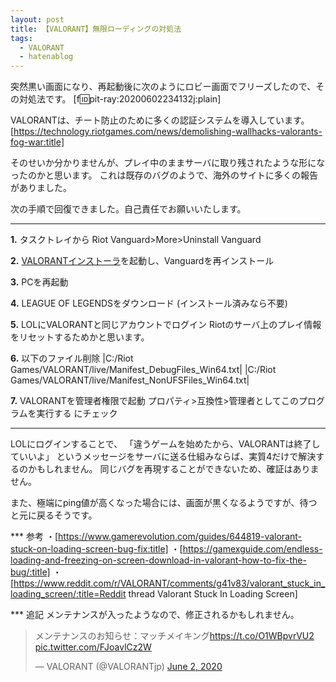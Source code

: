 ```yaml
---
layout: post
title: 【VALORANT】無限ローディングの対処法
tags:
  - VALORANT
  - hatenablog
---
```


突然黒い画面になり、再起動後に次のようにロビー画面でフリーズしたので、その対処法です。
[f:id:pit-ray:20200602234132j:plain]

VALORANTは、チート防止のために多くの認証システムを導入しています。
[https://technology.riotgames.com/news/demolishing-wallhacks-valorants-fog-war:title]

そのせいか分かりませんが、プレイ中のままサーバに取り残されたような形になったのかと思います。
これは既存のバグのようで、海外のサイトに多くの報告がありました。

次の手順で回復できました。自己責任でお願いいたします。
<hr>
<b>1.</b> タスクトレイから
Riot Vanguard>More>Uninstall Vanguard

<b>2.</b> <a href="https://playvalorant.com/ja-jp/download/">VALORANTインストーラ</a>を起動し、Vanguardを再インストール

<b>3.</b> PCを再起動

<b>4.</b> LEAGUE OF LEGENDSをダウンロード
(インストール済みなら不要)

<b>5.</b> LOLにVALORANTと同じアカウントでログイン
Riotのサーバ上のプレイ情報をリセットするためかと思います。

<b>6.</b> 以下のファイル削除
|C:/Riot Games/VALORANT/live/Manifest_DebugFiles_Win64.txt|
|C:/Riot Games/VALORANT/live/Manifest_NonUFSFiles_Win64.txt|

<b>7.</b> VALORANTを管理者権限で起動 
プロパティ>互換性>管理者としてこのプログラムを実行する
にチェック
<hr>

LOLにログインすることで、
「違うゲームを始めたから、VALORANTは終了していいよ」
というメッセージをサーバに送る仕組みならば、実質4だけで解決するのかもしれません。
同じバグを再現することができないため、確証はありません。

また、極端にping値が高くなった場合には、画面が黒くなるようですが、待つと元に戻るそうです。


*** 参考
・[https://www.gamerevolution.com/guides/644819-valorant-stuck-on-loading-screen-bug-fix:title]
・[https://gamexguide.com/endless-loading-and-freezing-on-screen-download-in-valorant-how-to-fix-the-bug/:title]
・[https://www.reddit.com/r/VALORANT/comments/g41v83/valorant_stuck_in_loading_screen/:title=Reddit thread Valorant Stuck In Loading Screen]

*** 追記
メンテナンスが入ったようなので、修正されるかもしれません。
<blockquote class="twitter-tweet"><p lang="ja" dir="ltr">メンテナンスのお知らせ：マッチメイキング<a href="https://t.co/O1WBpvrVU2">https://t.co/O1WBpvrVU2</a> <a href="https://t.co/FJoavlCz2W">pic.twitter.com/FJoavlCz2W</a></p>&mdash; VALORANT (@VALORANTjp) <a href="https://twitter.com/VALORANTjp/status/1267841626296086528?ref_src=twsrc%5Etfw">June 2, 2020</a></blockquote> <script async src="https://platform.twitter.com/widgets.js" charset="utf-8"></script>
